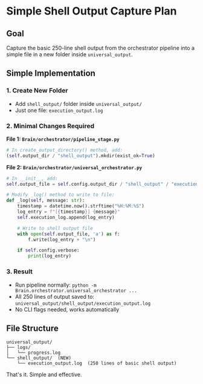 # Simple Shell Output Capture Plan

## Goal
Capture the basic 250-line shell output from the orchestrator pipeline into a simple file in a new folder inside `universal_output`.

## Simple Implementation

### 1. Create New Folder
- Add `shell_output/` folder inside `universal_output/`
- Just one file: `execution_output.log`

### 2. Minimal Changes Required

**File 1: `Brain/orchestrator/pipeline_stage.py`**
```python
# In create_output_directory() method, add:
(self.output_dir / "shell_output").mkdir(exist_ok=True)
```

**File 2: `Brain/orchestrator/universal_orchestrator.py`**
```python
# In __init__, add:
self.output_file = self.config.output_dir / "shell_output" / "execution_output.log"

# Modify _log() method to write to file:
def _log(self, message: str):
    timestamp = datetime.now().strftime("%H:%M:%S")
    log_entry = f"[{timestamp}] {message}"
    self.execution_log.append(log_entry)

    # Write to shell output file
    with open(self.output_file, 'a') as f:
        f.write(log_entry + "\n")

    if self.config.verbose:
        print(log_entry)
```

### 3. Result
- Run pipeline normally: `python -m Brain.orchestrator.universal_orchestrator ...`
- All 250 lines of output saved to: `universal_output/shell_output/execution_output.log`
- No CLI flags needed, works automatically

## File Structure
```
universal_output/
├── logs/
│   └── progress.log
└── shell_output/  (NEW)
    └── execution_output.log  (250 lines of basic shell output)
```

That's it. Simple and effective.